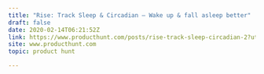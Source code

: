 ```yaml
---
title: "Rise: Track Sleep & Circadian — Wake up & fall asleep better"
draft: false
date: 2020-02-14T06:21:52Z
link: https://www.producthunt.com/posts/rise-track-sleep-circadian-2?utm_medium=RSS&utm_source=hune
site: www.producthunt.com
topic: product hunt  

---
```

